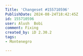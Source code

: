 ```yaml
---
Title: 'Changeset #155710596'
PublishDate: 2024-08-24T18:42:45Z
id: 155710596
user: Alush  Bobi
comment: Fixing
created_by: iD 2.30.2
tags:
- Montenegro

---
```

